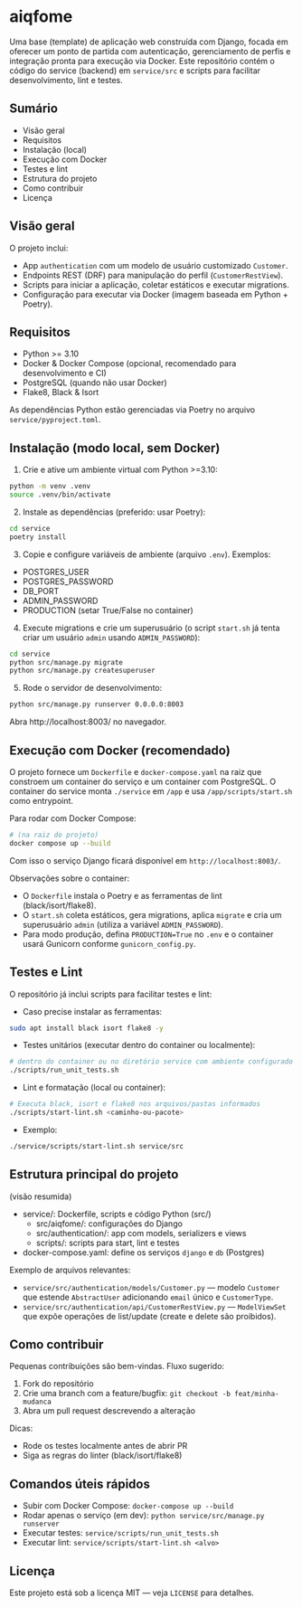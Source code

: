 
# aiqfome

Uma base (template) de aplicação web construída com Django, focada em oferecer
um ponto de partida com autenticação, gerenciamento de perfis e integração
pronta para execução via Docker. Este repositório contém o código do service
(backend) em `service/src` e scripts para facilitar desenvolvimento, lint e
testes.

## Sumário

- Visão geral
- Requisitos
- Instalação (local)
- Execução com Docker
- Testes e lint
- Estrutura do projeto
- Como contribuir
- Licença

## Visão geral

O projeto inclui:

- App `authentication` com um modelo de usuário customizado `Customer`.
- Endpoints REST (DRF) para manipulação do perfil (`CustomerRestView`).
- Scripts para iniciar a aplicação, coletar estáticos e executar migrations.
- Configuração para executar via Docker (imagem baseada em Python + Poetry).

## Requisitos

- Python >= 3.10
- Docker & Docker Compose (opcional, recomendado para desenvolvimento e CI)
- PostgreSQL (quando não usar Docker)
- Flake8, Black & Isort

As dependências Python estão gerenciadas via Poetry no arquivo
`service/pyproject.toml`.

## Instalação (modo local, sem Docker)

1. Crie e ative um ambiente virtual com Python >=3.10:

```bash
python -m venv .venv
source .venv/bin/activate
```

2. Instale as dependências (preferido: usar Poetry):

```bash
cd service
poetry install
```

3. Copie e configure variáveis de ambiente (arquivo `.env`). Exemplos:

- POSTGRES_USER
- POSTGRES_PASSWORD
- DB_PORT
- ADMIN_PASSWORD
- PRODUCTION (setar True/False no container)

4. Execute migrations e crie um superusuário (o script `start.sh` já tenta
criar um usuário `admin` usando `ADMIN_PASSWORD`):

```bash
cd service
python src/manage.py migrate
python src/manage.py createsuperuser
```

5. Rode o servidor de desenvolvimento:

```bash
python src/manage.py runserver 0.0.0.0:8003
```

Abra http://localhost:8003/ no navegador.

## Execução com Docker (recomendado)

O projeto fornece um `Dockerfile` e `docker-compose.yaml` na raiz que
constroem um container do serviço e um container com PostgreSQL. O container do
service monta `./service` em `/app` e usa `/app/scripts/start.sh` como entrypoint.

Para rodar com Docker Compose:

```bash
# (na raiz do projeto)
docker compose up --build
```

Com isso o serviço Django ficará disponível em `http://localhost:8003/`.

Observações sobre o container:

- O `Dockerfile` instala o Poetry e as ferramentas de lint (black/isort/flake8).
- O `start.sh` coleta estáticos, gera migrations, aplica `migrate` e cria um
    superusuário `admin` (utiliza a variável `ADMIN_PASSWORD`).
- Para modo produção, defina `PRODUCTION=True` no `.env` e o container usará
    Gunicorn conforme `gunicorn_config.py`.

## Testes e Lint

O repositório já inclui scripts para facilitar testes e lint:
- Caso precise instalar as ferramentas:
```bash
sudo apt install black isort flake8 -y
```
- Testes unitários (executar dentro do container ou localmente):

```bash
# dentro do container ou no diretório service com ambiente configurado
./scripts/run_unit_tests.sh
```

- Lint e formatação (local ou container):

```bash
# Executa black, isort e flake8 nos arquivos/pastas informados
./scripts/start-lint.sh <caminho-ou-pacote>
```

- Exemplo:

```bash
./service/scripts/start-lint.sh service/src
```

## Estrutura principal do projeto

 (visão resumida)

- service/: Dockerfile, scripts e código Python (src/)
    - src/aiqfome/: configurações do Django
    - src/authentication/: app com models, serializers e views
    - scripts/: scripts para start, lint e testes
- docker-compose.yaml: define os serviços `django` e `db` (Postgres)

Exemplo de arquivos relevantes:

- `service/src/authentication/models/Customer.py` — modelo `Customer` que
    estende `AbstractUser` adicionando `email` único e `CustomerType`.
- `service/src/authentication/api/CustomerRestView.py` — `ModelViewSet` que
    expõe operações de list/update (create e delete são proibidos).

## Como contribuir

Pequenas contribuições são bem-vindas. Fluxo sugerido:

1. Fork do repositório
2. Crie uma branch com a feature/bugfix: `git checkout -b feat/minha-mudanca`
3. Abra um pull request descrevendo a alteração

Dicas:

- Rode os testes localmente antes de abrir PR
- Siga as regras do linter (black/isort/flake8)

## Comandos úteis rápidos

- Subir com Docker Compose: `docker-compose up --build`
- Rodar apenas o serviço (em dev): `python service/src/manage.py runserver`
- Executar testes: `service/scripts/run_unit_tests.sh`
- Executar lint: `service/scripts/start-lint.sh <alvo>`

## Licença

Este projeto está sob a licença MIT — veja `LICENSE` para detalhes.
